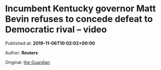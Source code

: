 
# Incumbent Kentucky governor Matt Bevin refuses to concede defeat to Democratic rival – video

Published at: **2019-11-06T10:02:02+00:00**

Author: **Reuters**

Original: [the Guardian](https://www.theguardian.com/us-news/video/2019/nov/06/matt-bevin-refuses-to-concede-kentucky-governor-contest-video)


